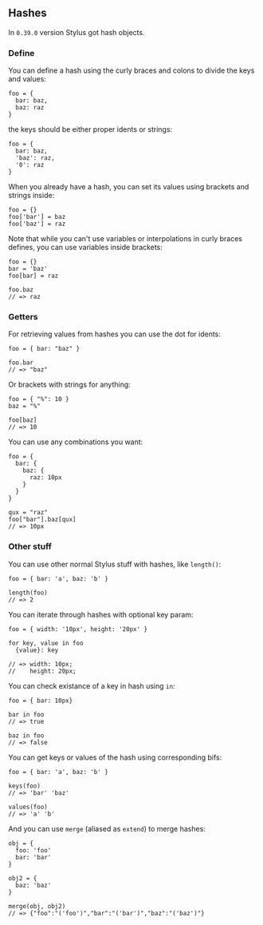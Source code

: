 ## Hashes

In `0.39.0` version Stylus got hash objects.

### Define

You can define a hash using the curly braces and colons to divide the keys and values:

    foo = {
      bar: baz,
      baz: raz
    }

the keys should be either proper idents or strings:

    foo = {
      bar: baz,
      'baz': raz,
      '0': raz
    }

When you already have a hash, you can set its values using brackets and strings inside:

    foo = {}
    foo['bar'] = baz
    foo['baz'] = raz

Note that while you can't use variables or interpolations in curly braces defines, you can use variables inside brackets:

    foo = {}
    bar = 'baz'
    foo[bar] = raz
    
    foo.baz
    // => raz

### Getters

For retrieving values from hashes you can use the dot for idents:

    foo = { bar: "baz" }

    foo.bar
    // => "baz"

Or brackets with strings for anything:

    foo = { "%": 10 }
    baz = "%"

    foo[baz]
    // => 10

You can use any combinations you want:

    foo = {
      bar: {
        baz: {
          raz: 10px
        }
      }
    }

    qux = "raz"
    foo["bar"].baz[qux]
    // => 10px

### Other stuff

You can use other normal Stylus stuff with hashes, like `length()`:

    foo = { bar: 'a', baz: 'b' }

    length(foo)
    // => 2

You can iterate through hashes with optional key param:

    foo = { width: '10px', height: '20px' }

    for key, value in foo
      {value}: key

    // => width: 10px;
    //    height: 20px;

You can check existance of a key in hash using `in`:

    foo = { bar: 10px}

    bar in foo
    // => true

    baz in foo
    // => false

You can get keys or values of the hash using corresponding bifs:

    foo = { bar: 'a', baz: 'b' }

    keys(foo)
    // => 'bar' 'baz'

    values(foo)
    // => 'a' 'b'

And you can use `merge` (aliased as `extend`) to merge hashes:

    obj = {
      foo: 'foo'
      bar: 'bar'
    }

    obj2 = {
      baz: 'baz'
    }

    merge(obj, obj2)
    // => {"foo":"('foo')","bar":"('bar')","baz":"('baz')"}

